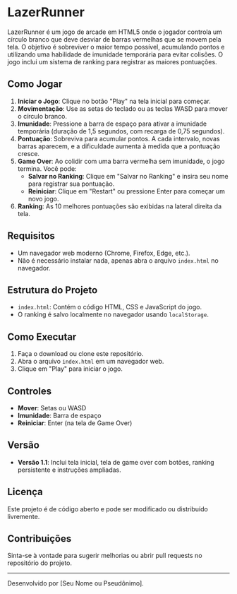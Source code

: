 # LazerRunner

LazerRunner é um jogo de arcade em HTML5 onde o jogador controla um círculo branco que deve desviar de barras vermelhas que se movem pela tela. O objetivo é sobreviver o maior tempo possível, acumulando pontos e utilizando uma habilidade de imunidade temporária para evitar colisões. O jogo inclui um sistema de ranking para registrar as maiores pontuações.

## Como Jogar

1. **Iniciar o Jogo**: Clique no botão "Play" na tela inicial para começar.
2. **Movimentação**: Use as setas do teclado ou as teclas WASD para mover o círculo branco.
3. **Imunidade**: Pressione a barra de espaço para ativar a imunidade temporária (duração de 1,5 segundos, com recarga de 0,75 segundos).
4. **Pontuação**: Sobreviva para acumular pontos. A cada intervalo, novas barras aparecem, e a dificuldade aumenta à medida que a pontuação cresce.
5. **Game Over**: Ao colidir com uma barra vermelha sem imunidade, o jogo termina. Você pode:
   - **Salvar no Ranking**: Clique em "Salvar no Ranking" e insira seu nome para registrar sua pontuação.
   - **Reiniciar**: Clique em "Restart" ou pressione Enter para começar um novo jogo.
6. **Ranking**: As 10 melhores pontuações são exibidas na lateral direita da tela.

## Requisitos

- Um navegador web moderno (Chrome, Firefox, Edge, etc.).
- Não é necessário instalar nada, apenas abra o arquivo `index.html` no navegador.

## Estrutura do Projeto

- `index.html`: Contém o código HTML, CSS e JavaScript do jogo.
- O ranking é salvo localmente no navegador usando `localStorage`.

## Como Executar

1. Faça o download ou clone este repositório.
2. Abra o arquivo `index.html` em um navegador web.
3. Clique em "Play" para iniciar o jogo.

## Controles

- **Mover**: Setas ou WASD
- **Imunidade**: Barra de espaço
- **Reiniciar**: Enter (na tela de Game Over)

## Versão

- **Versão 1.1**: Inclui tela inicial, tela de game over com botões, ranking persistente e instruções ampliadas.

## Licença

Este projeto é de código aberto e pode ser modificado ou distribuído livremente.

## Contribuições

Sinta-se à vontade para sugerir melhorias ou abrir pull requests no repositório do projeto.

---

Desenvolvido por [Seu Nome ou Pseudônimo].
